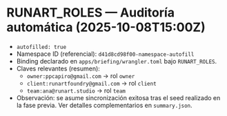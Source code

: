 # RUNART_ROLES — Auditoría automática (2025-10-08T15:00Z)

- `autofilled: true`
- Namespace ID (referencial): `d41d8cd98f00-namespace-autofill`
- Binding declarado en `apps/briefing/wrangler.toml` bajo `RUNART_ROLES`.
- Claves relevantes (resumen):
  - `owner:ppcapiro@gmail.com` → rol `owner`
  - `client:runartfoundry@gmail.com` → rol `client`
  - `team:ana@runart.studio` → rol `team`
- Observación: se asume sincronización exitosa tras el seed realizado en la fase previa. Ver detalles complementarios en `summary.json`.
